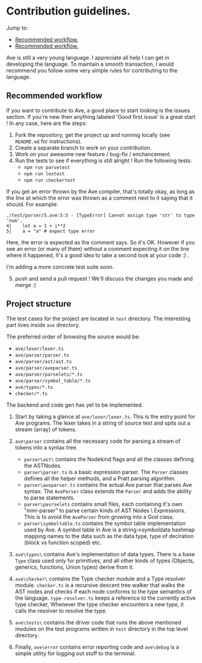 # Contribution guidelines.

Jump to:

* [Recommended workflow.](#recommended-workflow)
* [Recommended workflow.](#project-structure) 

Ave is still a very young language. I appreciate all help I can get in developing the language.
To maintain a smooth transaction, I would recommend you follow some very simple rules for contributing to the language.

## Recommended workflow

If you want to contribute to Ave, a good place to start looking is the issues section. If you're new then anything labeled 'Good first issue' is a great start ! In any case, here are the steps: 

1. Fork the repository, get the project up and running locally (see `README.md` for instructions).
2. Create a separate branch to work on your contribution.
3. Work on your awesome new feature / bug-fix / enchancement.
4. Run the tests to see if everything is still alright ! Run the following tests:
    * `npm run parsetest`
    * `npm run lextest`
    * `npm run checkertest`

If you get an error thrown by the Ave compiler, that's totally okay, as long as the line at which the error was thrown as a comment next to it saying that it should. For example:

```
./test/parser/5.ave:5:5 - [TypeError] Cannot assign type 'str' to type 'num'.
4|    let a = 1 + i**2
5|    a = "a" # expect type error
```

Here, the error is expected as the comment says. So it's OK. However if you see an error (or many of them) without a comment expecting it on the line where it happened, It's a good idea to take a second look at your code :) .

I'm adding a more concrete test suite soon. 

5. push and send a pull request ! We'll discuss the changes you made and merge :)

## Project structure

The test cases for the project are located in `test` directory.
The interesting part lives inside `ave` directory. 

The preferred order of browsing the source would be:

* `ave/lexer/lexer.ts`
* `ave/parser/parser.ts`
* `ave/parser/ast/ast.ts`
* `ave/parser/aveparser.ts`
* `ave/parser/parselets/*.ts`
* `ave/parser/symbol_table/*.ts`
* `ave/types/*.ts`
* `checker/*.ts`


The backend and code gen has yet to be implemented.


1. Start by taking a glance at `ave/lexer/lexer.ts`. This is the entry point for Ave programs. The lexer takes in a string of source text and spits out a stream (array) of tokens. 

2. `ave\parser` contains all the necessary code for parsing a stream of tokens into a syntax tree.
    * `parser\ast\` contains the Nodekind flags and all the classes defining the ASTNodes. 
    * `parser\parser.ts` is a basic expression parser. The `Parser` classes defines all the helper methods, and a Pratt parsing algorithm.
    * `parser\aveparser.ts` contains the actual Ave parser that parses Ave syntax. The `AveParser` class extends the `Parser` and adds the ability to parse statements.
    * `parser\pasrselets` contains small files, each containing it's own "mini-parser" to parse certain kinds of AST Nodes \ Expressions. This is to avoid the `AveParser` from growing into a God class.
    * `parser\symboltable.ts` contains the symbol table implementation used by Ave. A symbol table in Ave is a string->symboldata hashmap mapping names to the data such as the data type, type of declration (block vs function scoped) etc.

3. `ave\types\` contains Ave's implementation of data types. There is a base `Type` class used only for primitives, and all other kinds of types (Objects, generics, functions, Union types) derive from it. 

4. `ave\checker\` contains the Type checker module and a Type resolver module. `checker.ts` is a recursive descent tree walker that walks the AST nodes and checks if each node conforms to the type semantics of the language. `type-resolver.ts` keeps a reference to the currently active type checker, Whenever the type checker encounters a new type, it calls the resolver to resolve the type.

5. `ave\tests\` contains the driver code that runs the above mentioned modules on the test programs written in `test` directory in the top level directory.

6. Finally, `ave\error` contains error reporting code and `ave\debug` is a simple utility for logging out stuff to the terminal.